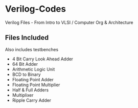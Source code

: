 # Verilog-Codes
Verilog Files - From Intro to VLSI / Computer Org &amp; Architecture

## Files Included
Also includes testbenches
* 4 Bit Carry Look Ahead Adder
* 64 Bit Adder 
* Arithmetic Logic Unit
* BCD to Binary 
* Floating Point Adder
* Floating Point Multiplier 
* Half & Full Adders 
* Multiplixer
* Ripple Carry Adder
